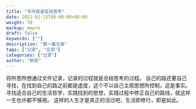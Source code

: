 ```yaml
---  
title: "写作就是促进思考"  
date: 2021-01-15T09:00:00+08:00  
weight: 70  
markup: mmark  
draft: false  
keywords: [""]  
description: "第一篇文章"  
tags: ["记录", "反思"]  
categories: ["记录"]  
author: "默哥"  
---  
```

将所思所想通过文件记录，记录的过程就是总结思考的过程。
自己的路还要自己寻找，在找到自己的路之前都是虚度，这个不以自己主观思想所控制，这是事实。
寻找适合自己的生活哲学，实践找到的思想，实践过程中修正自己的路线，就这样一生也许都不够用。
这样的人生才是真正的活过吧，生活即修行，即是如此。